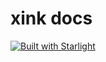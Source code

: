 # xink docs

[![Built with Starlight](https://astro.badg.es/v2/built-with-starlight/tiny.svg)](https://starlight.astro.build)
